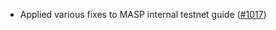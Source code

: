 - Applied various fixes to MASP internal testnet guide
  ([#1017](https://github.com/anoma/anoma/pull/1017))